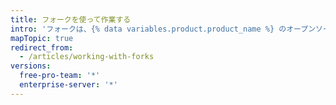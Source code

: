 ```yaml
---
title: フォークを使って作業する
intro: 'フォークは、{% data variables.product.product_name %} のオープンソース開発でよく使われます。'
mapTopic: true
redirect_from:
  - /articles/working-with-forks
versions:
  free-pro-team: '*'
  enterprise-server: '*'
---
```


